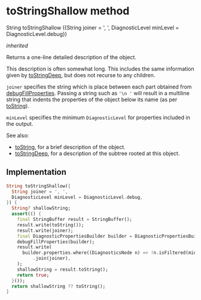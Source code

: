 


# toStringShallow method








String toStringShallow
({String joiner = ', ', DiagnosticLevel minLevel = DiagnosticLevel.debug})

_<span class="feature">inherited</span>_



<p>Returns a one-line detailed description of the object.</p>
<p>This description is often somewhat long. This includes the same
information given by <a href="../../zego_uikit_prebuilt_live_audio_room/ZegoInRoomMessageInput/toStringDeep.md">toStringDeep</a>, but does not recurse to any children.</p>
<p><code>joiner</code> specifies the string which is place between each part obtained
from <a href="../../zego_uikit_prebuilt_live_audio_room/ZegoInRoomMessageInput/debugFillProperties.md">debugFillProperties</a>. Passing a string such as <code>'\n '</code> will result
in a multiline string that indents the properties of the object below its
name (as per <a href="../../zego_uikit_prebuilt_live_audio_room/ZegoInRoomMessageInput/toString.md">toString</a>).</p>
<p><code>minLevel</code> specifies the minimum <code>DiagnosticLevel</code> for properties included
in the output.</p>
<p>See also:</p>
<ul>
<li><a href="../../zego_uikit_prebuilt_live_audio_room/ZegoInRoomMessageInput/toString.md">toString</a>, for a brief description of the object.</li>
<li><a href="../../zego_uikit_prebuilt_live_audio_room/ZegoInRoomMessageInput/toStringDeep.md">toStringDeep</a>, for a description of the subtree rooted at this object.</li>
</ul>



## Implementation

```dart
String toStringShallow({
  String joiner = ', ',
  DiagnosticLevel minLevel = DiagnosticLevel.debug,
}) {
  String? shallowString;
  assert(() {
    final StringBuffer result = StringBuffer();
    result.write(toString());
    result.write(joiner);
    final DiagnosticPropertiesBuilder builder = DiagnosticPropertiesBuilder();
    debugFillProperties(builder);
    result.write(
      builder.properties.where((DiagnosticsNode n) => !n.isFiltered(minLevel))
          .join(joiner),
    );
    shallowString = result.toString();
    return true;
  }());
  return shallowString ?? toString();
}
```







